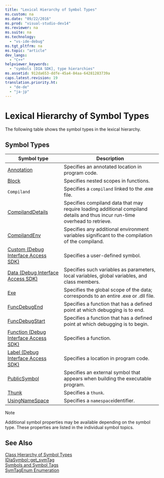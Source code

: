 ```yaml
---
title: "Lexical Hierarchy of Symbol Types"
ms.custom: na
ms.date: "09/22/2016"
ms.prod: "visual-studio-dev14"
ms.reviewer: na
ms.suite: na
ms.technology: 
  - "vs-ide-debug"
ms.tgt_pltfrm: na
ms.topic: "article"
dev_langs: 
  - "C++"
helpviewer_keywords: 
  - "symbols [DIA SDK], type hierarchies"
ms.assetid: 912da653-ddfe-45a4-84aa-64281283739a
caps.latest.revision: 19
translation.priority.ht: 
  - "de-de"
  - "ja-jp"
---
```

# Lexical Hierarchy of Symbol Types
The following table shows the symbol types in the lexical hierarchy.  
  
## Symbol Types  
  
|Symbol type|Description|  
|-----------------|-----------------|  
|[Annotation](../vs140/annotation.md)|Specifies an annotated location in program code.|  
|[Block](../vs140/block.md)|Specifies nested scopes in functions.|  
|`Compiland`|Specifies a `compiland` linked to the .exe file.|  
|[CompilandDetails](../vs140/compilanddetails.md)|Specifies compiland data that may require loading additional compiland details and thus incur run-time overhead to retrieve.|  
|[CompilandEnv](../vs140/compilandenv.md)|Specifies any additional environment variables significant to the compilation of the compiland.|  
|[Custom (Debug Interface Access SDK)](../vs140/custom--debug-interface-access-sdk-.md)|Specifies a user-defined symbol.|  
|[Data (Debug Interface Access SDK)](../vs140/data--debug-interface-access-sdk-.md)|Specifies such variables as parameters, local variables, global variables, and class members.|  
|[Exe](../vs140/exe.md)|Specifies the global scope of the data; corresponds to an entire .exe or .dll file.|  
|[FuncDebugEnd](../vs140/funcdebugend.md)|Specifies a function that has a defined point at which debugging is to end.|  
|[FuncDebugStart](../vs140/funcdebugstart.md)|Specifies a function that has a defined point at which debugging is to begin.|  
|[Function (Debug Interface Access SDK)](../vs140/function--debug-interface-access-sdk-.md)|Specifies a function.|  
|[Label (Debug Interface Access SDK)](../vs140/label--debug-interface-access-sdk-.md)|Specifies a location in program code.|  
|[PublicSymbol](../vs140/publicsymbol.md)|Specifies an external symbol that appears when building the executable program.|  
|[Thunk](../vs140/thunk.md)|Specifies a `thunk`.|  
|[UsingNameSpace](../vs140/usingnamespace.md)|Specifies a `namespace`identifier.|  
  
> [!NOTE]
>  Additional symbol properties may be available depending on the symbol type. These properties are listed in the individual symbol topics.  
  
## See Also  
 [Class Hierarchy of Symbol Types](../vs140/class-hierarchy-of-symbol-types.md)   
 [IDiaSymbol::get_symTag](../vs140/idiasymbol--get_symtag.md)   
 [Symbols and Symbol Tags](../vs140/symbols-and-symbol-tags.md)   
 [SymTagEnum Enumeration](../vs140/symtagenum.md)